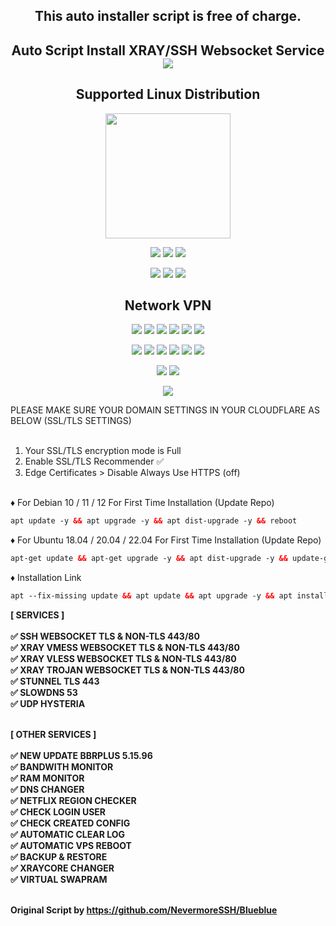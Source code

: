  <p align="center">

<h2 align="center">
This auto installer script is free of charge.
</h2>

<h2 align="center">
Auto Script Install XRAY/SSH Websocket Service
<img src="https://img.shields.io/badge/Release-v3.0-red.svg"></h2>

</p> 
<h2 align="center"> Supported Linux Distribution</h2>
<p align="center">
 <img src="https://d33wubrfki0l68.cloudfront.net/5911c43be3b1da526ed609e9c55783d9d0f6b066/9858b/assets/img/debian-ubuntu-hover.png"width="200"></p>
 
<p align="center">
 <img src="https://img.shields.io/static/v1?style=for-the-badge&logo=debian&label=Debian%2010&message=Buster&color=purple">
 <img src="https://img.shields.io/static/v1?style=for-the-badge&logo=debian&label=Debian%2011&message=Bullseye&color=purple">
 <img src="https://img.shields.io/static/v1?style=for-the-badge&logo=debian&label=Debian%2012&message=Bookworm&color=purple">
</p>

<p align="center">
 <img src="https://img.shields.io/static/v1?style=for-the-badge&logo=ubuntu&label=Ubuntu%2018&message=Lts&color=red">
 <img src="https://img.shields.io/static/v1?style=for-the-badge&logo=ubuntu&label=Ubuntu%2020&message=Lts&color=red">
 <img src="https://img.shields.io/static/v1?style=for-the-badge&logo=ubuntu&label=Ubuntu%2022&message=Lts&color=red">
</p>

<h2 align="center">Network VPN</h2>
<p align="center">
 <img src="https://img.shields.io/badge/Service-SSH_Over_Websocket-success.svg">
 <img src="https://img.shields.io/badge/Service-SSH_UDP_Custom-success.svg">
 <img src="https://img.shields.io/badge/Service-SSH_Dropbear-success.svg">
 <img src="https://img.shields.io/badge/Service-Stunnel4-success.svg">
 <img src="https://img.shields.io/badge/Service-Fail2Ban-brightgreen">
 <img src="https://img.shields.io/badge/Service-OpenVPN-brightgreen">
<p align="center">
 <img src="https://img.shields.io/badge/Service-XRAY_VLESS-success.svg"> 
 <img src="https://img.shields.io/badge/Service-XRAY_VMESS-success.svg"> 
 <img src="https://img.shields.io/badge/Service-XRAY_TROJAN-success.svg">
 <img src= "https://img.shields.io/badge/Service-Websocket-success.svg">
 <img src= "https://img.shields.io/badge/Service-GRPC-success.svg">
 <img src= "https://img.shields.io/badge/Service-Shadowsocks-success.svg">  
<p <p align="center"><img src="https://img.shields.io/badge/Service-Webmin-success.svg">
 <img src="https://img.shields.io/badge/Service-Helium-success.svg">
<p <p align="center"><img src="https://wangchujiang.com/sb/status/stable.svg">



PLEASE MAKE SURE YOUR DOMAIN SETTINGS IN YOUR CLOUDFLARE AS BELOW (SSL/TLS SETTINGS)<br>
<br>

1. Your SSL/TLS encryption mode is Full
2. Enable SSL/TLS Recommender ✅
3. Edge Certificates > Disable Always Use HTTPS (off)

<br>
♦️ For Debian 10 / 11 / 12 For First Time Installation (Update Repo) <br>
 
  ```html
 apt update -y && apt upgrade -y && apt dist-upgrade -y && reboot
  ```
  ♦️ For Ubuntu 18.04 / 20.04 / 22.04 For First Time Installation (Update Repo) <br>
  
  ```html
 apt-get update && apt-get upgrade -y && apt dist-upgrade -y && update-grub && reboot
 ```
♦️ Installation Link <br>

  ```html
apt --fix-missing update && apt update && apt upgrade -y && apt install -y bzip2 gzip coreutils screen dpkg wget vim curl nano zip unzip && wget -q https://raw.githubusercontent.com/eddyme23/AIO/main/setup.sh && chmod +x setup.sh && screen -S setup ./setup.sh
  ```
<b>

[ SERVICES ] <br>
<br>
✅ SSH WEBSOCKET TLS & NON-TLS 443/80<br>
✅ XRAY VMESS WEBSOCKET TLS & NON-TLS 443/80<br>
✅ XRAY VLESS WEBSOCKET TLS & NON-TLS 443/80<br>
✅ XRAY TROJAN WEBSOCKET TLS & NON-TLS 443/80<br>
✅ STUNNEL TLS 443<br>
✅ SLOWDNS 53<br>
✅ UDP HYSTERIA<br>
<br>

[ OTHER SERVICES ] <br>
<br>
✅ NEW UPDATE BBRPLUS 5.15.96 <br>
✅ BANDWITH MONITOR <br>
✅ RAM MONITOR <br>
✅ DNS CHANGER <br>
✅ NETFLIX REGION CHECKER <br>
✅ CHECK LOGIN USER <br>
✅ CHECK CREATED CONFIG <br>
✅ AUTOMATIC CLEAR LOG <br>
✅ AUTOMATIC VPS REBOOT <br>
✅ BACKUP & RESTORE <br>
✅ XRAYCORE CHANGER <br>
✅ VIRTUAL SWAPRAM <br></br>




Original Script by https://github.com/NevermoreSSH/Blueblue